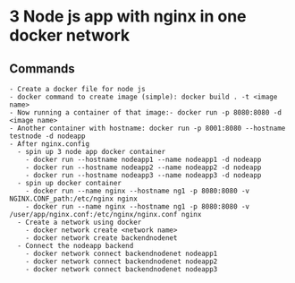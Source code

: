 # 3 Node js app with nginx in one docker network

## Commands
    - Create a docker file for node js
    - docker command to create image (simple): docker build . -t <image name>
    - Now running a container of that image:- docker run -p 8080:8080 -d <image name>
    - Another container with hostname: docker run -p 8001:8080 --hostname testnode -d nodeapp
    - After nginx.config
      - spin up 3 node app docker container
        - docker run --hostname nodeapp1 --name nodeapp1 -d nodeapp
        - docker run --hostname nodeapp2 --name nodeapp2 -d nodeapp
        - docker run --hostname nodeapp3 --name nodeapp3 -d nodeapp
      - spin up docker container
        - docker run --name nginx --hostname ng1 -p 8080:8080 -v NGINX.CONF_path:/etc/nginx nginx
        - docker run --name nginx --hostname ng1 -p 8080:8080 -v /user/app/nginx.conf:/etc/nginx/nginx.conf nginx
      - Create a network using docker
        - docker network create <network name>
        - docker network create backendnodenet
      - Connect the nodeapp backend
        - docker network connect backendnodenet nodeapp1
        - docker network connect backendnodenet nodeapp2
        - docker network connect backendnodenet nodeapp3
